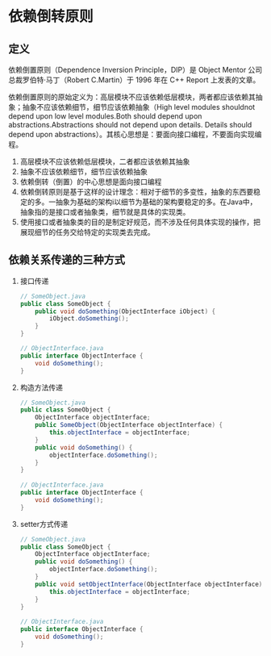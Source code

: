 # 依赖倒转原则

## 定义

依赖倒置原则（Dependence Inversion Principle，DIP）是 Object Mentor 公司总裁罗伯特·马丁（Robert C.Martin）于 1996 年在 C++ Report 上发表的文章。

依赖倒置原则的原始定义为：高层模块不应该依赖低层模块，两者都应该依赖其抽象；抽象不应该依赖细节，细节应该依赖抽象（High level modules shouldnot depend upon low level modules.Both
should depend upon abstractions.Abstractions should not depend upon details. Details should depend upon
abstractions）。其核心思想是：要面向接口编程，不要面向实现编程。

1. 高层模块不应该依赖低层模块，二者都应该依赖其抽象
2. 抽象不应该依赖细节，细节应该依赖抽象
3. 依赖倒转（倒置）的中心思想是面向接口编程
4. 依赖倒转原则是基于这样的设计理念：相对于细节的多变性，抽象的东西要稳定的多。一抽象为基础的架构i以细节为基础的架构要稳定的多。在Java中，抽象指的是接口或者抽象类，细节就是具体的实现类。
5. 使用接口或者抽象类的目的是制定好规范，而不涉及任何具体实现的操作，把展现细节的任务交给特定的实现类去完成。

## 依赖关系传递的三种方式

1. 接口传递

    ```java
    // SomeObject.java
    public class SomeObject { 
        public void doSomething(ObjectInterface iObject) {
            iObject.doSomething();
        }
    }
    
    // ObjectInterface.java
    public interface ObjectInterface {
        void doSomething();
    }
    ```

2. 构造方法传递

    ```java
    // SomeObject.java
    public class SomeObject {
        ObjectInterface objectInterface;
        public SomeObject(ObjectInterface objectInterface) {
            this.objectInterface = objectInterface;
        }
        public void doSomething() {
            objectInterface.doSomething(); 
        }
    }
     
    // ObjectInterface.java
    public interface ObjectInterface {
        void doSomething();
    }
    ```
3. setter方式传递

    ```java
    // SomeObject.java
    public class SomeObject {
        ObjectInterface objectInterface;
        public void doSomething() {
            objectInterface.doSomething(); 
        }
        public void setObjectInterface(ObjectInterface objectInterface) {
            this.objectInterface = objectInterface;
        }
    }
     
    // ObjectInterface.java
    public interface ObjectInterface {
        void doSomething();
    }
    ```
